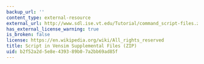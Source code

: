 ```yaml
---
backup_url: ''
content_type: external-resource
external_url: http://www.sdl.ise.vt.edu/Tutorial/command_script-files.zip
has_external_license_warning: true
is_broken: false
license: https://en.wikipedia.org/wiki/All_rights_reserved
title: Script in Vensim Supplemental Files (ZIP)
uid: b2f52a2d-5e8e-4393-89b0-7a2bb69ad85f
---
```

